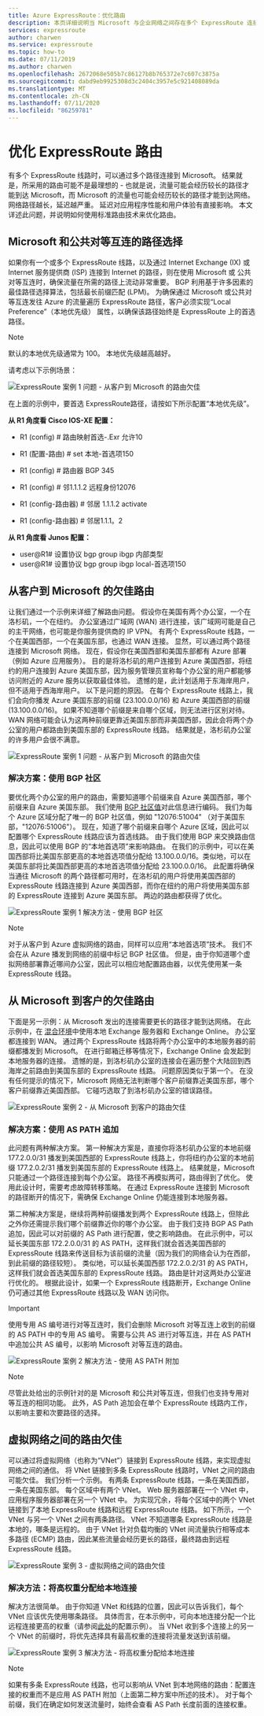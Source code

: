 ```yaml
---
title: Azure ExpressRoute：优化路由
description: 本页详细说明当 Microsoft 与企业网络之间存在多个 ExpressRoute 连接线路时如何优化路由。
services: expressroute
author: charwen
ms.service: expressroute
ms.topic: how-to
ms.date: 07/11/2019
ms.author: charwen
ms.openlocfilehash: 2672068e505b7c86127b8b765372e7c607c3875a
ms.sourcegitcommit: dabd9eb9925308d3c2404c3957e5c921408089da
ms.translationtype: MT
ms.contentlocale: zh-CN
ms.lasthandoff: 07/11/2020
ms.locfileid: "86259781"
---
```

# <a name="optimize-expressroute-routing"></a>优化 ExpressRoute 路由
有多个 ExpressRoute 线路时，可以通过多个路径连接到 Microsoft。 结果就是，所采用的路由可能不是最理想的 - 也就是说，流量可能会经历较长的路径才能到达 Microsoft，而 Microsoft 的流量也可能会经历较长的路径才能到达网络。 网络路径越长，延迟越严重。 延迟对应用程序性能和用户体验有直接影响。 本文详述此问题，并说明如何使用标准路由技术来优化路由。

## <a name="path-selection-on-microsoft-and-public-peerings"></a>Microsoft 和公共对等互连的路径选择
如果你有一个或多个 ExpressRoute 线路，以及通过 Internet Exchange (IX) 或 Internet 服务提供商 (ISP) 连接到 Internet 的路径，则在使用 Microsoft 或 公共对等互连时，确保流量在所需的路径上流动非常重要。 BGP 利用基于许多因素的最佳路径选择算法，包括最长前缀匹配 (LPM)。 为确保通过 Microsoft 或公共对等互连发往 Azure 的流量遍历 ExpressRoute 路径，客户必须实现“Local Preference”（本地优先级）  属性，以确保该路径始终是 ExpressRoute 上的首选路径。 

> [!NOTE]
> 默认的本地优先级通常为 100。 本地优先级越高越好。 
>
>

请考虑以下示例场景：

![ExpressRoute 案例 1 问题 - 从客户到 Microsoft 的路由欠佳](./media/expressroute-optimize-routing/expressroute-localPreference.png)

在上面的示例中，要首选 ExpressRoute路径，请按如下所示配置“本地优先级”。 

**从 R1 角度看 Cisco IOS-XE 配置：**

- R1 (config) # 路由映射首选-.Exr 允许10
- R1 (配置-路由) # set 本地-首选项150

- R1 (config) # 路由器 BGP 345
- R1 (config) # 邻1.1.1.2 远程身份12076
- R1 (config-路由器) # 邻居 1.1.1.2 activate
- R1 (config-路由器) # 邻居1.1.1。2

**从 R1 角度看 Junos 配置：**

- user@R1# 设置协议 bgp group ibgp 内部类型
- user@R1# 设置协议 bgp group ibgp local-首选项150



## <a name="suboptimal-routing-from-customer-to-microsoft"></a>从客户到 Microsoft 的欠佳路由
让我们通过一个示例来详细了解路由问题。 假设你在美国有两个办公室，一个在洛杉矶，一个在纽约。 办公室通过广域网 (WAN) 进行连接，该广域网可能是自己的主干网络，也可能是你服务提供商的 IP VPN。 有两个 ExpressRoute 线路，一个在美国西部，一个在美国东部，也通过 WAN 连接。 显然，可以通过两个路径连接到 Microsoft 网络。 现在，假设你在美国西部和美国东部都有 Azure 部署（例如 Azure 应用服务）。 目的是将洛杉矶的用户连接到 Azure 美国西部，将纽约的用户连接到 Azure 美国东部，因为服务管理员宣称每个办公室的用户都能够访问附近的 Azure 服务以获取最佳体验。 遗憾的是，此计划适用于东海岸用户，但不适用于西海岸用户。 以下是问题的原因。 在每个 ExpressRoute 线路上，我们会向你播发 Azure 美国东部的前缀 (23.100.0.0/16) 和 Azure 美国西部的前缀 (13.100.0.0/16)。 如果不知道哪个前缀是来自哪个区域，则无法进行区别对待。 WAN 网络可能会认为这两种前缀更靠近美国东部而非美国西部，因此会将两个办公室的用户都路由到美国东部的 ExpressRoute 线路。 结果就是，洛杉矶办公室的许多用户会很不满意。

![ExpressRoute 案例 1 问题 - 从客户到 Microsoft 的路由欠佳](./media/expressroute-optimize-routing/expressroute-case1-problem.png)

### <a name="solution-use-bgp-communities"></a>解决方案：使用 BGP 社区
要优化两个办公室的用户的路由，需要知道哪个前缀来自 Azure 美国西部，哪个前缀来自 Azure 美国东部。 我们使用 [BGP 社区值](expressroute-routing.md)对此信息进行编码。 我们为每个 Azure 区域分配了唯一的 BGP 社区值，例如 "12076:51004" （对于美国东部，"12076:51006"）。 现在，知道了哪个前缀来自哪个 Azure 区域，因此可以配置哪个 ExpressRoute 线路应该为首选线路。 由于我们使用 BGP 来交换路由信息，因此可以使用 BGP 的“本地首选项”来影响路由。 在我们的示例中，可以在美国西部将比美国东部更高的本地首选项值分配给 13.100.0.0/16。类似地，可以在美国东部将比美国西部更高的本地首选项值分配给 23.100.0.0/16。 此配置将确保当通往 Microsoft 的两个路径都可用时，在洛杉矶的用户将使用美国西部的 ExpressRoute 线路连接到 Azure 美国西部，而你在纽约的用户将使用美国东部的 ExpressRoute 连接到 Azure 美国东部。 两边的路由都获得了优化。 

![ExpressRoute 案例 1 解决方法 - 使用 BGP 社区](./media/expressroute-optimize-routing/expressroute-case1-solution.png)

> [!NOTE]
> 对于从客户到 Azure 虚拟网络的路由，同样可以应用“本地首选项”技术。 我们不会在从 Azure 播发到网络的前缀中标记 BGP 社区值。 但是，由于你知道哪个虚拟网络部署靠近哪间办公室，因此可以相应地配置路由器，以优先使用某一条 ExpressRoute 线路。
>
>

## <a name="suboptimal-routing-from-microsoft-to-customer"></a>从 Microsoft 到客户的欠佳路由
下面是另一示例：从 Microsoft 发出的连接需要更长的路径才能到达网络。 在此示例中，在 [混合环境](https://technet.microsoft.com/library/jj200581%28v=exchg.150%29.aspx)中使用本地 Exchange 服务器和 Exchange Online。 办公室都连接到 WAN。 通过两个 ExpressRoute 线路将两个办公室中的本地服务器的前缀都播发到 Microsoft。 在进行邮箱迁移等情况下，Exchange Online 会发起到本地服务器的连接。 遗憾的是，到洛杉矶办公室的连接会在遍历整个大陆回到西海岸之前路由到美国东部的 ExpressRoute 线路。 问题原因类似于第一个。 在没有任何提示的情况下，Microsoft 网络无法判断哪个客户前缀靠近美国东部，哪个客户前缀靠近美国西部。 它碰巧选取了到洛杉矶办公室的错误路径。

![ExpressRoute 案例 2 - 从 Microsoft 到客户的路由欠佳](./media/expressroute-optimize-routing/expressroute-case2-problem.png)

### <a name="solution-use-as-path-prepending"></a>解决方案：使用 AS PATH 追加
此问题有两种解决方案。 第一种解决方案是，直接你将洛杉矶办公室的本地前缀 177.2.0.0/31 播发到美国西部的 ExpressRoute 线路上，你将纽约办公室的本地前缀 177.2.0.2/31 播发到美国东部的 ExpressRoute 线路上。 结果就是，Microsoft 只能通过一个路径连接到每个办公室。 路径不再模拟两可，路由得到了优化。 使用此设计时，需要考虑故障转移策略。 在通过 ExpressRoute 连接到 Microsoft 的路径断开的情况下，需确保 Exchange Online 仍能连接到本地服务器。 

第二种解决方案是，继续将两种前缀播发到两个 ExpressRoute 线路上，但除此之外你还需提示我们哪个前缀靠近你的哪个办公室。 由于我们支持 BGP AS Path 追加，因此可以对前缀的 AS Path 进行配置，使之影响路由。 在此示例中，可以延长美国东部 172.2.0.0/31 的 AS PATH，这样我们就会首选美国西部的 ExpressRoute 线路来传送目标为该前缀的流量（因为我们的网络会认为在西部，到此前缀的路径较短）。 类似地，可以延长美国西部 172.2.0.2/31 的 AS PATH，这样我们就会首选美国东部的 ExpressRoute 线路。 路由是针对这两处办公室进行优化的。 根据此设计，如果一个 ExpressRoute 线路断开，Exchange Online 仍可通过其他 ExpressRoute 线路以及 WAN 访问你。 

> [!IMPORTANT]
> 使用专用 AS 编号进行对等互连时，我们会删除 Microsoft 对等互连上收到的前缀的 AS PATH 中的专用 AS 编号。 需要与公共 AS 进行对等互连，并在 AS PATH 中追加公共 AS 编号，以影响 Microsoft 对等互连的路由。
> 
> 

![ExpressRoute 案例 2 解决方法 - 使用 AS PATH 附加](./media/expressroute-optimize-routing/expressroute-case2-solution.png)

> [!NOTE]
> 尽管此处给出的示例针对的是 Microsoft 和公共对等互连，但我们也支持专用对等互连的相同功能。 此外，AS Path 追加会在单个 ExpressRoute 线路内工作，以影响主要和次要路径的选择。
> 
> 

## <a name="suboptimal-routing-between-virtual-networks"></a>虚拟网络之间的路由欠佳
可以通过将虚拟网络（也称为“VNet”）链接到 ExpressRoute 线路，来实现虚拟网络之间的通信。 将 VNet 链接到多条 ExpressRoute 线路时，VNet 之间的路由可能欠佳。 我们分析一个示例。 有两条 ExpressRoute 线路，一条在美国西部，一条在美国东部。 每个区域中有两个 VNet。 Web 服务器部署在一个 VNet 中，应用程序服务器部署在另一个 VNet 中。 为实现冗余，将每个区域中的两个 VNet 链接到了本地 ExpressRoute 线路和远程 ExpressRoute 线路。 如下所示，一个 VNet 与另一个 VNet 之间有两条路径。 VNet 不知道哪条 ExpressRoute 线路是本地的，哪条是远程的。 由于 VNet 针对负载均衡的 VNet 间流量执行相等成本多路径 (ECMP) 路由，因此某些流量会经历更长的路径，最终路由到远程 ExpressRoute 线路。

![ExpressRoute 案例 3 - 虚拟网络之间的路由欠佳](./media/expressroute-optimize-routing/expressroute-case3-problem.png)

### <a name="solution-assign-a-high-weight-to-local-connection"></a>解决方法：将高权重分配给本地连接
解决方法很简单。 由于你知道 VNet 和线路的位置，因此可以告诉我们，每个 VNet 应该优先使用哪条路径。 具体而言，在本示例中，可向本地连接分配一个比远程连接更高的权重（请参阅[此处](expressroute-howto-linkvnet-arm.md#modify-a-virtual-network-connection)的配置示例）。 当 VNet 收到多个连接上的另一个 VNet 的前缀时，将优先选择具有最高权重的连接将流量发送到该前缀。

![ExpressRoute 案例 3 解决方法 - 将高权重分配给本地连接](./media/expressroute-optimize-routing/expressroute-case3-solution.png)

> [!NOTE]
> 如果有多条 ExpressRoute 线路，也可以影响从 VNet 到本地网络的路由：配置连接的权重而不是应用 AS PATH 附加（上面第二种方案中所述的技术）。 对于每个前缀，我们在确定如何发送流量时，始终会查看 AS Path 长度前面的连接权重。
>
>
